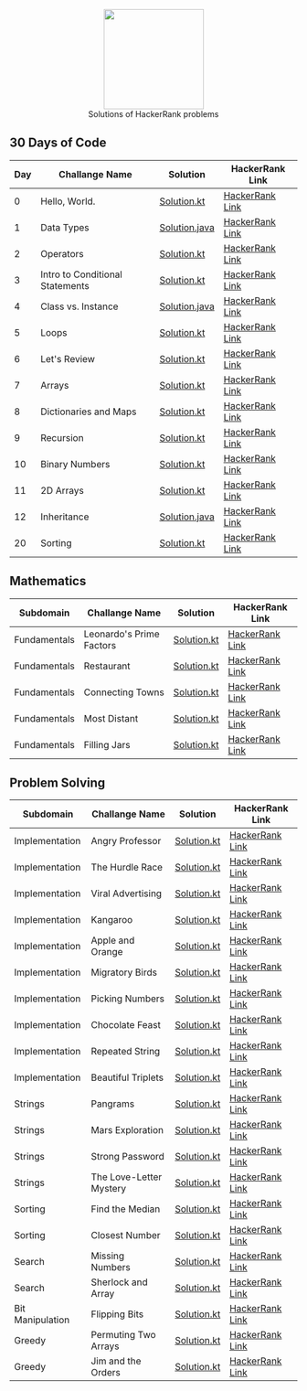 <p align="center">
    <a href="https://www.hackerrank.com/eneskayiklik">
        <img height=175 src="https://hrcdn.net/hackerrank/assets/styleguide/logo_wordmark-13074b67abceb42ce8fd38bdeaac6926.svg">
    </a>
    <br>Solutions of HackerRank problems
</p>

## 30 Days of Code
| Day | Challange Name | Solution | HackerRank Link |
|-----|----------------|----------|-----------------|
|  0  |Hello, World. |[Solution.kt](https://github.com/Enes-Kayiklik/HackerRank-Solutions/blob/master/src/thirtydayofcode/HelloWorld.kt)|[HackerRank Link](https://www.hackerrank.com/challenges/30-hello-world/problem)|
|  1  |Data Types|[Solution.java](https://github.com/Enes-Kayiklik/HackerRank-Solutions/blob/master/src/thirtydayofcode/DataTypes.java)|[HackerRank Link](https://www.hackerrank.com/challenges/30-data-types/problem)|
|  2  |Operators|[Solution.kt](https://github.com/Enes-Kayiklik/HackerRank-Solutions/blob/master/src/thirtydayofcode/Operators.kt)|[HackerRank Link](https://www.hackerrank.com/challenges/30-operators/problem)|
|  3  |Intro to Conditional Statements|[Solution.kt](https://github.com/Enes-Kayiklik/HackerRank-Solutions/blob/master/src/thirtydayofcode/ConditionalStatements.kt)|[HackerRank Link](https://www.hackerrank.com/challenges/30-conditional-statements/problem)|
|  4  |Class vs. Instance|[Solution.java](https://github.com/Enes-Kayiklik/HackerRank-Solutions/blob/master/src/thirtydayofcode/ClassVsInstance.java)|[HackerRank Link](https://www.hackerrank.com/challenges/30-class-vs-instance/problem)|
|  5  |Loops|[Solution.kt](https://github.com/Enes-Kayiklik/HackerRank-Solutions/blob/master/src/thirtydayofcode/Loops.kt)|[HackerRank Link](https://www.hackerrank.com/challenges/30-loops/problem)|
|  6  |Let's Review|[Solution.kt](https://github.com/Enes-Kayiklik/HackerRank-Solutions/blob/master/src/thirtydayofcode/LetsReview.kt)|[HackerRank Link](https://www.hackerrank.com/challenges/30-review-loop/problem)|
|  7  |Arrays|[Solution.kt](https://github.com/Enes-Kayiklik/HackerRank-Solutions/blob/master/src/thirtydayofcode/Arrays.kt)|[HackerRank Link](https://www.hackerrank.com/challenges/30-arrays/problem)|
|  8  |Dictionaries and Maps|[Solution.kt](https://github.com/Enes-Kayiklik/HackerRank-Solutions/blob/master/src/thirtydayofcode/DictionariesAndMaps.kt)|[HackerRank Link](https://www.hackerrank.com/challenges/30-dictionaries-and-maps/problem)|
|  9  |Recursion|[Solution.kt](https://github.com/Enes-Kayiklik/HackerRank-Solutions/blob/master/src/thirtydayofcode/Recursion.kt)|[HackerRank Link](https://www.hackerrank.com/challenges/30-recursion/problem)|
|  10  | Binary Numbers|[Solution.kt](https://github.com/Enes-Kayiklik/HackerRank-Solutions/blob/master/src/thirtydayofcode/BinaryNumbers.kt)|[HackerRank Link](https://www.hackerrank.com/challenges/30-binary-numbers/problem)|
|  11  | 2D Arrays|[Solution.kt](https://github.com/Enes-Kayiklik/HackerRank-Solutions/blob/master/src/thirtydayofcode/2DArray.kt)|[HackerRank Link](https://www.hackerrank.com/challenges/30-2d-arrays/problem)|
|  12  | Inheritance|[Solution.java](https://github.com/Enes-Kayiklik/HackerRank-Solutions/blob/master/src/thirtydayofcode/Inheritance.java)|[HackerRank Link](https://www.hackerrank.com/challenges/30-inheritance/problem)|
|  20  | Sorting|[Solution.kt](https://github.com/Enes-Kayiklik/HackerRank-Solutions/blob/master/src/thirtydayofcode/Sorting.kt)|[HackerRank Link](https://www.hackerrank.com/challenges/30-sorting/problem)|

## Mathematics
| Subdomain | Challange Name | Solution | HackerRank Link |
|-----|----------------|----------|-----------------|
|  Fundamentals  |Leonardo's Prime Factors |[Solution.kt](https://github.com/Enes-Kayiklik/HackerRank-Solutions/blob/master/src/mathematics/fundamentals/LeonardsPrimeFactor.kt)|[HackerRank Link](https://www.hackerrank.com/challenges/leonardo-and-prime/problem)|
|  Fundamentals  |Restaurant |[Solution.kt](https://github.com/Enes-Kayiklik/HackerRank-Solutions/blob/master/src/mathematics/fundamentals/Restaurant.kt)|[HackerRank Link](https://www.hackerrank.com/challenges/restaurant/problem)|
|  Fundamentals  |Connecting Towns |[Solution.kt](https://github.com/Enes-Kayiklik/HackerRank-Solutions/blob/master/src/mathematics/fundamentals/ConnectingTowns.kt)|[HackerRank Link](https://www.hackerrank.com/challenges/connecting-towns/problem)|
|  Fundamentals  |Most Distant |[Solution.kt](https://github.com/Enes-Kayiklik/HackerRank-Solutions/blob/master/src/mathematics/fundamentals/MostDistant.kt)|[HackerRank Link](https://www.hackerrank.com/challenges/most-distant/problem)|
|  Fundamentals  |Filling Jars |[Solution.kt](https://github.com/Enes-Kayiklik/HackerRank-Solutions/blob/master/src/mathematics/fundamentals/FillingJars.kt)|[HackerRank Link](https://www.hackerrank.com/challenges/filling-jars/problem)|

## Problem Solving
| Subdomain | Challange Name | Solution | HackerRank Link |
|-----|----------------|----------|-----------------|
|  Implementation  |Angry Professor  |[Solution.kt](https://github.com/Enes-Kayiklik/HackerRank-Solutions/blob/master/src/problemsolving/implementation/AngryProfessor.kt)|[HackerRank Link](https://www.hackerrank.com/challenges/angry-professor/problem)|
|  Implementation  |The Hurdle Race |[Solution.kt](https://github.com/Enes-Kayiklik/HackerRank-Solutions/blob/master/src/problemsolving/implementation/TheHurdleRace.kt)|[HackerRank Link](https://www.hackerrank.com/challenges/the-hurdle-race/problem)|
|  Implementation  |Viral Advertising |[Solution.kt](https://github.com/Enes-Kayiklik/HackerRank-Solutions/blob/master/src/problemsolving/implementation/ViralAdvertising.kt)|[HackerRank Link](https://www.hackerrank.com/challenges/strange-advertising/problem)|
|  Implementation  |Kangaroo |[Solution.kt](https://github.com/Enes-Kayiklik/HackerRank-Solutions/blob/master/src/problemsolving/implementation/Kangaroo.kt)|[HackerRank Link](https://www.hackerrank.com/challenges/kangaroo/problem)|
|  Implementation  |Apple and Orange |[Solution.kt](https://github.com/Enes-Kayiklik/HackerRank-Solutions/blob/master/src/problemsolving/implementation/AppleAndOrange.kt)|[HackerRank Link](https://www.hackerrank.com/challenges/apple-and-orange/problem)|
|  Implementation  |Migratory Birds |[Solution.kt](https://github.com/Enes-Kayiklik/HackerRank-Solutions/blob/master/src/problemsolving/implementation/MigratoryBirds.kt)|[HackerRank Link](https://www.hackerrank.com/challenges/migratory-birds/problem)|
|  Implementation  |Picking Numbers |[Solution.kt](https://github.com/Enes-Kayiklik/HackerRank-Solutions/blob/master/src/problemsolving/implementation/PickingNumbers.kt)|[HackerRank Link](https://www.hackerrank.com/challenges/picking-numbers/problem)|
|  Implementation  |Chocolate Feast |[Solution.kt](https://github.com/Enes-Kayiklik/HackerRank-Solutions/blob/master/src/problemsolving/implementation/ChocolateFeast.kt)|[HackerRank Link](https://www.hackerrank.com/challenges/chocolate-feast/problem)|
|  Implementation  |Repeated String |[Solution.kt](https://github.com/Enes-Kayiklik/HackerRank-Solutions/blob/master/src/problemsolving/implementation/RepeatedString.kt)|[HackerRank Link](https://www.hackerrank.com/challenges/repeated-string/problem)|
|  Implementation  |Beautiful Triplets |[Solution.kt](https://github.com/Enes-Kayiklik/HackerRank-Solutions/blob/master/src/problemsolving/implementation/BeautifulTriplets.kt)|[HackerRank Link](https://www.hackerrank.com/challenges/beautiful-triplets/problem)|
|  Strings  |Pangrams |[Solution.kt](https://github.com/Enes-Kayiklik/HackerRank-Solutions/blob/master/src/problemsolving/strings/Pangrams.kt)|[HackerRank Link](https://www.hackerrank.com/challenges/pangrams/problem)|
|  Strings  |Mars Exploration |[Solution.kt](https://github.com/Enes-Kayiklik/HackerRank-Solutions/blob/master/src/problemsolving/strings/MarsExploration.kt)|[HackerRank Link](https://www.hackerrank.com/challenges/mars-exploration/problem)|
|  Strings  |Strong Password |[Solution.kt](https://github.com/Enes-Kayiklik/HackerRank-Solutions/blob/master/src/problemsolving/strings/StrongPassword.kt)|[HackerRank Link](https://www.hackerrank.com/challenges/strong-password/problem)|
|  Strings  |The Love-Letter Mystery |[Solution.kt](https://github.com/Enes-Kayiklik/HackerRank-Solutions/blob/master/src/problemsolving/strings/TheLove-LetterMystery.kt)|[HackerRank Link](https://www.hackerrank.com/challenges/the-love-letter-mystery/problem)|
|  Sorting  |Find the Median |[Solution.kt](https://github.com/Enes-Kayiklik/HackerRank-Solutions/blob/master/src/problemsolving/sorting/FindTheMedian.kt)|[HackerRank Link](https://www.hackerrank.com/challenges/find-the-median/problem)|
|  Sorting  |Closest Number |[Solution.kt](https://github.com/Enes-Kayiklik/HackerRank-Solutions/blob/master/src/problemsolving/sorting/ClosestNumbers.kt)|[HackerRank Link](https://www.hackerrank.com/challenges/closest-numbers/problem)|
|  Search  |Missing Numbers |[Solution.kt](https://github.com/Enes-Kayiklik/HackerRank-Solutions/blob/master/src/problemsolving/search/MissingNumbers.kt)|[HackerRank Link](https://www.hackerrank.com/challenges/missing-numbers/problem)|
|  Search  |Sherlock and Array |[Solution.kt](https://github.com/Enes-Kayiklik/HackerRank-Solutions/blob/master/src/problemsolving/search/SherlockandArray.kt)|[HackerRank Link](https://www.hackerrank.com/challenges/sherlock-and-array/problem)|
|  Bit Manipulation  |Flipping Bits |[Solution.kt](https://github.com/Enes-Kayiklik/HackerRank-Solutions/blob/master/src/problemsolving/bitmanipulation/FlippingBits.kt)|[HackerRank Link](https://www.hackerrank.com/challenges/flipping-bits/problem)|
|  Greedy  |Permuting Two Arrays |[Solution.kt](https://github.com/Enes-Kayiklik/HackerRank-Solutions/blob/master/src/problemsolving/greedy/PermutingTwoArrays.kt)|[HackerRank Link](https://www.hackerrank.com/challenges/two-arrays/problem)|
|  Greedy  |Jim and the Orders |[Solution.kt](https://github.com/Enes-Kayiklik/HackerRank-Solutions/blob/master/src/problemsolving/greedy/JimandtheOrders.kt)|[HackerRank Link](https://www.hackerrank.com/challenges/jim-and-the-orders/problem)|

